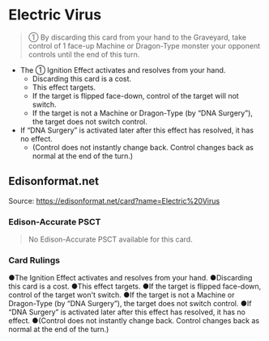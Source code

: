 # Electric Virus

> ① By discarding this card from your hand to the Graveyard, take control of 1 face-up Machine or Dragon-Type monster your opponent controls until the end of this turn.

*   The ① Ignition Effect activates and resolves from your hand.
    *   Discarding this card is a cost.
    *   This effect targets.
    *   If the target is flipped face-down, control of the target will not switch.
    *   If the target is not a Machine or Dragon-Type (by “DNA Surgery”), the target does not switch control.
*   If “DNA Surgery” is activated later after this effect has resolved, it has no effect.
    *   (Control does not instantly change back. Control changes back as normal at the end of the turn.)

## Edisonformat.net

Source: https://edisonformat.net/card?name=Electric%20Virus

### Edison-Accurate PSCT

> No Edison-Accurate PSCT available for this card.

### Card Rulings

●The Ignition Effect activates and resolves from your hand.
●Discarding this card is a cost.
●This effect targets.
●If the target is flipped face-down, control of the target won't switch.
●If the target is not a Machine or Dragon-Type (by “DNA Surgery”), the target does not switch control.
●If “DNA Surgery” is activated later after this effect has resolved, it has no effect.
●(Control does not instantly change back. Control changes back as normal at the end of the turn.)
            